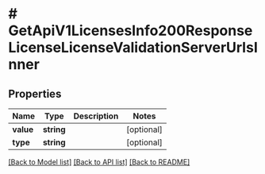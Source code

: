 # # GetApiV1LicensesInfo200ResponseLicenseLicenseValidationServerUrlsInner

## Properties

Name | Type | Description | Notes
------------ | ------------- | ------------- | -------------
**value** | **string** |  | [optional]
**type** | **string** |  | [optional]

[[Back to Model list]](../../README.md#models) [[Back to API list]](../../README.md#endpoints) [[Back to README]](../../README.md)
